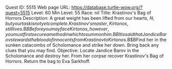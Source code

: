 Quest ID: 5515
Web page URL: https://database.turtle-wow.org/?quest=5515
Level: 60
Min Level: 55
Race: nil
Title: Krastinov's Bag of Horrors
Description: A great weight has been lifted from our hearts, $N, but your task is not yet complete. Krastinov's master, Kirtonos, still lives.$B$BBefore you may face Kirtonos, however, you must first secure a method in which to summon him.$B$BIt is said that Jandice Barov stewards the blood of innocents from Krastinov to Kirtonos.$B$BFind her in the sunken catacombs of Scholomance and strike her down. Bring back any clues that you may find.
Objective: Locate Jandice Barov in the Scholomance and destroy her. From her corpse recover Krastinov's Bag of Horrors. Return the bag to Eva Sarkhoff.
